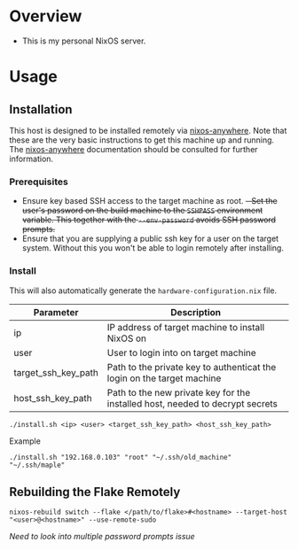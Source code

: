 # Overview
- This is my personal NixOS server.

# Usage

## Installation

This host is designed to be installed remotely via [nixos-anywhere](https://github.com/nix-community/nixos-anywhere).  Note that these are the very basic instructions to get this machine up and running.  The [nixos-anywhere](https://github.com/nix-community/nixos-anywhere/blob/main/docs/INDEX.md) documentation should be consulted for further information.

### Prerequisites 
- Ensure key based SSH access to the target machine as root.
~~- Set the user's password on the build machine to the `SSHPASS` environment variable.  This together with the `--env-password` avoids SSH password prompts.~~
- Ensure that you are supplying a public ssh key for a user on the target system.  Without this you won't be able to login remotely after installing.

### Install

This will also automatically generate the `hardware-configuration.nix` file.

| Parameter | Description |
| - | - |
| ip | IP address of target machine to install NixOS on |
| user | User to login into on target machine |
| target_ssh_key_path | Path to the private key to authenticat the login on the target machine |
| host_ssh_key_path | Path to the new private key for the installed host, needed to decrypt secrets |

```
./install.sh <ip> <user> <target_ssh_key_path> <host_ssh_key_path>
```

Example

```
./install.sh "192.168.0.103" "root" "~/.ssh/old_machine" "~/.ssh/maple"
```

## Rebuilding the Flake Remotely
```
nixos-rebuild switch --flake </path/to/flake>#<hostname> --target-host "<user>@<hostname>" --use-remote-sudo
```
*Need to look into multiple password prompts issue*

